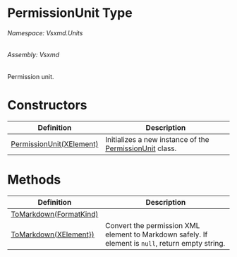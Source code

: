 <a name='T-Vsxmd-Units-PermissionUnit'></a>
# PermissionUnit Type

###### Namespace:  Vsxmd.Units

###### Assembly:  Vsxmd

Permission unit.

# Constructors

| Definition | Description |
|-|-|
| [PermissionUnit(XElement)](Constructors/Constructors.md) | Initializes a new instance of the [PermissionUnit](./../PermissionUnit.md) class. |

# Methods

| Definition | Description |
|-|-|
| [ToMarkdown(FormatKind)](Methods/ToMarkdown.md) |  |
| [ToMarkdown(XElement})](Methods/ToMarkdown.md) | Convert the permission XML element to Markdown safely. If element is `null`, return empty string. |
